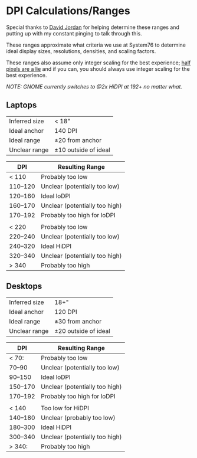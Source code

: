 # DPI Calculations/Ranges

Special thanks to [David Jordan](https://github.com/djordan2) for helping determine these ranges and putting up with my constant pinging to talk through this.

These ranges approximate what criteria we use at System76 to determine ideal display sizes, resolutions, densities, and scaling factors.

These ranges also assume only integer scaling for the best experience; [half pixels are a lie](https://medium.com/elementaryos/what-is-hidpi-and-why-does-it-matter-b024eabea20d) and if you can, you should always use integer scaling for the best experience.

_NOTE: GNOME currently switches to @2x HiDPI at 192+ no matter what._

## Laptops

|               |                      |
|---------------|----------------------|
| Inferred size | < 18"                |
| Ideal anchor  | 140 DPI              |
| Ideal range   | ±20 from anchor      |
| Unclear range | ±10 outside of ideal |

| DPI     | Resulting Range                |
|---------|--------------------------------|
| < 110   | Probably too low               |
| 110–120 | Unclear (potentially too low)  |
| 120–160 | Ideal loDPI                    |
| 160–170 | Unclear (potentially too high) |
| 170–192 | Probably too high for loDPI    |
|         |                                |
| < 220   | Probably too low               |
| 220–240 | Unclear (potentially too low)  |
| 240–320 | Ideal HiDPI                    |
| 320–340 | Unclear (potentially too high) |
| > 340   | Probably too high              |


## Desktops

|               |                      |
|---------------|----------------------|
| Inferred size | 18+"                 |
| Ideal anchor  | 120 DPI              |
| Ideal range   | ±30 from anchor      |
| Unclear range | ±20 outside of ideal |

| DPI     | Resulting Range                |
|---------|--------------------------------|
| < 70:   | Probably too low               |
| 70–90   | Unclear (potentially too low)  |
| 90–150  | Ideal loDPI                    |
| 150–170 | Unclear (potentially too high) |
| 170–192 | Probably too high for loDPI    |
|         |                                |
| < 140   | Too low for HiDPI              |
| 140–180 | Unclear (probably too low)     |
| 180–300 | Ideal HiDPI                    |
| 300–340 | Unclear (potentially too high) |
| > 340:  | Probably too high              |
